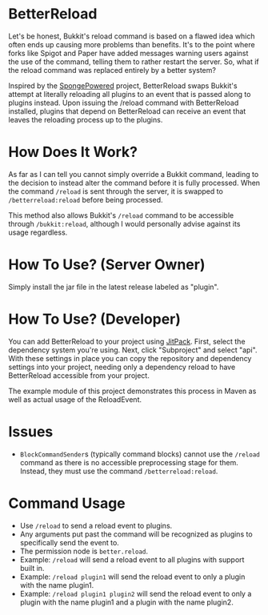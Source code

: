 # BetterReload

Let's be honest, Bukkit's reload command is based on a flawed idea which often ends up causing more problems than
benefits. It's to the point where forks like Spigot and Paper have added messages warning users against the use of the
command, telling them to rather restart the server. So, what if the reload command was replaced entirely by a better
system?

Inspired by the [SpongePowered](https://github.com/SpongePowered/Sponge) project, BetterReload swaps Bukkit's attempt
at literally reloading all plugins to an event that is passed along to plugins instead. Upon issuing the /reload
command with BetterReload installed, plugins that depend on BetterReload can receive an event that leaves the reloading
process up to the plugins.

# How Does It Work?

As far as I can tell you cannot simply override a Bukkit command, leading to the decision to instead alter the command 
before it is fully processed. When the command `/reload` is sent through the server, it is swapped to `/betterreload:reload`
before being processed.

This method also allows Bukkit's `/reload` command to be accessible through `/bukkit:reload`, although I would personally
advise against its usage regardless.

# How To Use? (Server Owner)

Simply install the jar file in the latest release labeled as "plugin".

# How To Use? (Developer)

You can add BetterReload to your project using [JitPack](https://jitpack.io/#amnoah/betterreload/API-v1.0.0). First, 
select the dependency system you're using. Next, click "Subproject" and select "api". With these settings in place you 
can copy the repository and dependency settings into your project, needing only a dependency reload to have BetterReload 
accessible from your project.

The example module of this project demonstrates this process in Maven as well as actual usage of the ReloadEvent.

# Issues

- `BlockCommandSender`s (typically command blocks) cannot use the `/reload` command as there is no accessible preprocessing
stage for them. Instead, they must use the command `/betterreload:reload`.

# Command Usage

- Use `/reload` to send a reload event to plugins.
- Any arguments put past the command will be recognized as plugins to specifically send the event to.
- The permission node is `better.reload`.
- Example: `/reload` will send a reload event to all plugins with support built in.
- Example: `/reload plugin1` will send the reload event to only a plugin with the name plugin1.
- Example: `/reload plugin1 plugin2` will send the reload event to only a plugin with the name plugin1 and a plugin with the name plugin2.